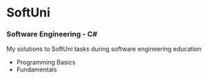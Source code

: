 # SoftUni 

### Software Engineering - C#

My solutions to SoftUni tasks during software engineering education


* Programming Basics
* Fundamentals
